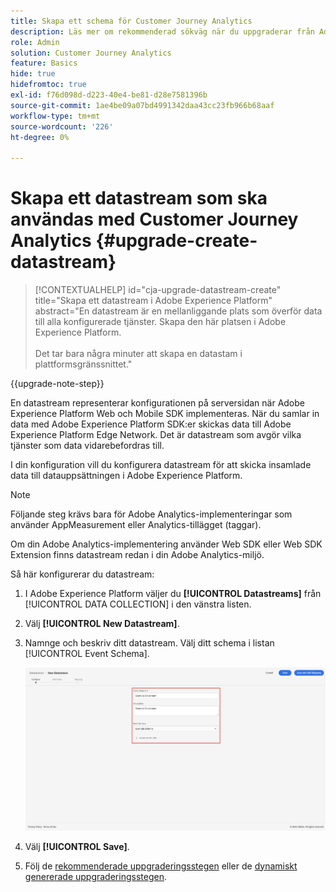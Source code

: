 ```yaml
---
title: Skapa ett schema för Customer Journey Analytics
description: Läs mer om rekommenderad sökväg när du uppgraderar från Adobe Analytics till Customer Journey Analytics
role: Admin
solution: Customer Journey Analytics
feature: Basics
hide: true
hidefromtoc: true
exl-id: f76d098d-d223-40e4-be81-d28e7581396b
source-git-commit: 1ae4be09a07bd4991342daa43cc23fb966b68aaf
workflow-type: tm+mt
source-wordcount: '226'
ht-degree: 0%

---
```


# Skapa ett datastream som ska användas med Customer Journey Analytics {#upgrade-create-datastream}

<!-- markdownlint-disable MD034 -->

>[!CONTEXTUALHELP]
>id="cja-upgrade-datastream-create"
>title="Skapa ett datastream i Adobe Experience Platform"
>abstract="En datastream är en mellanliggande plats som överför data till alla konfigurerade tjänster. Skapa den här platsen i Adobe Experience Platform.<br><br>Det tar bara några minuter att skapa en datastam i plattformsgränssnittet."

<!-- markdownlint-enable MD034 -->

{{upgrade-note-step}}

<!-- Should we single source this instead of duplicate it? The following steps were copied from: /help/data-ingestion/aepwebsdk.md-->

En datastream representerar konfigurationen på serversidan när Adobe Experience Platform Web och Mobile SDK implementeras. När du samlar in data med Adobe Experience Platform SDK:er skickas data till Adobe Experience Platform Edge Network. Det är datastream som avgör vilka tjänster som data vidarebefordras till.

I din konfiguration vill du konfigurera datastream för att skicka insamlade data till datauppsättningen i Adobe Experience Platform.

>[!NOTE]
>
>Följande steg krävs bara för Adobe Analytics-implementeringar som använder AppMeasurement eller Analytics-tillägget (taggar).
>
>Om din Adobe Analytics-implementering använder Web SDK eller Web SDK Extension finns datastream redan i din Adobe Analytics-miljö.

Så här konfigurerar du datastream:

1. I Adobe Experience Platform väljer du **[!UICONTROL Datastreams]** från [!UICONTROL DATA COLLECTION] i den vänstra listen.

1. Välj **[!UICONTROL New Datastream]**.

1. Namnge och beskriv ditt datastream. Välj ditt schema i listan [!UICONTROL Event Schema].

   ![Ny datastream](assets/new-datastream.png)

1. Välj **[!UICONTROL Save]**.

1. Följ de [rekommenderade uppgraderingsstegen](/help/getting-started/cja-upgrade/cja-upgrade-recommendations.md#recommended-upgrade-steps-for-most-organizations) eller de [dynamiskt genererade uppgraderingsstegen](https://gigazelle.github.io/cja-ttv/).
